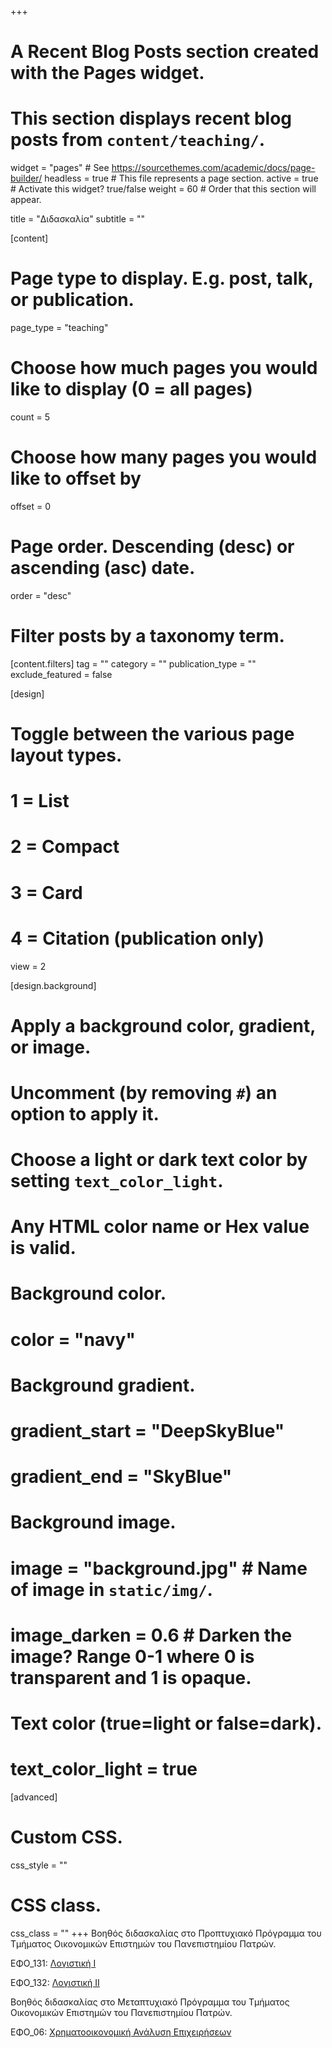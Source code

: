 +++
# A Recent Blog Posts section created with the Pages widget.
# This section displays recent blog posts from `content/teaching/`.

widget = "pages"  # See https://sourcethemes.com/academic/docs/page-builder/
headless = true  # This file represents a page section.
active = true  # Activate this widget? true/false
weight = 60  # Order that this section will appear.

title = "Διδασκαλία"
subtitle = ""

[content]


  # Page type to display. E.g. post, talk, or publication.
  page_type = "teaching"
  
  # Choose how much pages you would like to display (0 = all pages)
  count = 5
  
  # Choose how many pages you would like to offset by
  offset = 0

  # Page order. Descending (desc) or ascending (asc) date.
  order = "desc"

  # Filter posts by a taxonomy term.
  [content.filters]
    tag = ""
    category = ""
    publication_type = ""
    exclude_featured = false
  
[design]
  # Toggle between the various page layout types.
  #   1 = List
  #   2 = Compact
  #   3 = Card
  #   4 = Citation (publication only)
  view = 2
  
[design.background]
  # Apply a background color, gradient, or image.
  #   Uncomment (by removing `#`) an option to apply it.
  #   Choose a light or dark text color by setting `text_color_light`.
  #   Any HTML color name or Hex value is valid.
  
  # Background color.
  # color = "navy"
  
  # Background gradient.
  # gradient_start = "DeepSkyBlue"
  # gradient_end = "SkyBlue"
  
  # Background image.
  # image = "background.jpg"  # Name of image in `static/img/`.
  # image_darken = 0.6  # Darken the image? Range 0-1 where 0 is transparent and 1 is opaque.

  # Text color (true=light or false=dark).
  # text_color_light = true  
  
[advanced]
 # Custom CSS. 
 css_style = ""
 
 # CSS class.
 css_class = ""
+++
Βοηθός διδασκαλίας στο Προπτυχιακό Πρόγραμμα του Τμήματος Οικονομικών Επιστημών του Πανεπιστημίου Πατρών.

ΕΦO_131: [Λογιστική Ι](https://www.econ.upatras.gr/el/undergraduate/courses/logistiki-i)

ΕΦO_132: [Λογιστική ΙΙ](https://www.econ.upatras.gr/el/undergraduate/courses/logistiki-ii)

Βοηθός διδασκαλίας στο Μεταπτυχιακό Πρόγραμμα του Τμήματος Οικονομικών Επιστημών του Πανεπιστημίου Πατρών.

ΕΦΟ_06: [Χρηματοοικονομική Ανάλυση Επιχειρήσεων](http://postgrad.econ.upatras.gr/el/msc/courses/business-financial-analysis)

